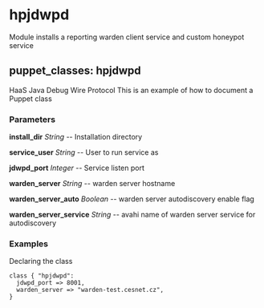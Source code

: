 # hpjdwpd

Module installs a reporting warden client service and custom honeypot service

## puppet_classes: hpjdwpd

HaaS Java Debug Wire Protocol
This is an example of how to document a Puppet class

### Parameters

**install_dir** _String_ -- Installation directory

**service_user** _String_ -- User to run service as

**jdwpd_port** _Integer_ -- Service listen port

**warden_server** _String_ -- warden server hostname

**warden_server_auto** _Boolean_ -- warden server autodiscovery enable flag

**warden_server_service** _String_ -- avahi name of warden server service for autodiscovery

### Examples

Declaring the class

```
class { "hpjdwpd":
  jdwpd_port => 8001,
  warden_server => "warden-test.cesnet.cz",
}
```

